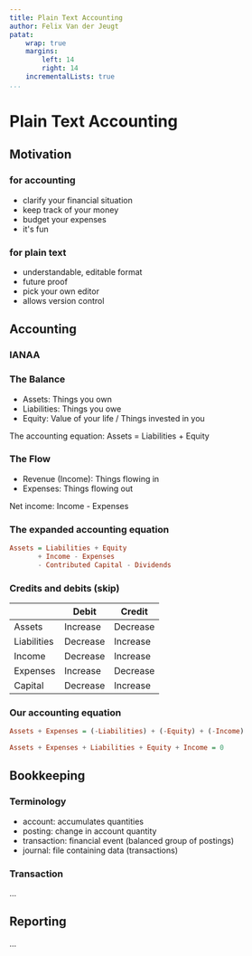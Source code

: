 ```yaml
---
title: Plain Text Accounting
author: Felix Van der Jeugt
patat:
    wrap: true
    margins:
        left: 14
        right: 14
    incrementalLists: true
...
```


# Plain Text Accounting

## Motivation

### for accounting

* clarify your financial situation
* keep track of your money
* budget your expenses
* it's fun

### for plain text

* understandable, editable format
* future proof
* pick your own editor
* allows version control

## Accounting

### IANAA

### The Balance

* Assets: Things you own
* Liabilities: Things you owe
* Equity: Value of your life / Things invested in you

The accounting equation: Assets = Liabilities + Equity

### The Flow

* Revenue (Income): Things flowing in
* Expenses: Things flowing out

Net income: Income - Expenses

### The expanded accounting equation

```Haskell
Assets = Liabilities + Equity
       + Income - Expenses
       - Contributed Capital - Dividends
```

### Credits and debits (skip)

|             | Debit    | Credit   |
|-------------|----------|----------|
| Assets      | Increase | Decrease |
| Liabilities | Decrease | Increase |
| Income      | Decrease | Increase |
| Expenses    | Increase | Decrease |
| Capital     | Decrease | Increase |

### Our accounting equation

```Haskell
Assets + Expenses = (-Liabilities) + (-Equity) + (-Income)

Assets + Expenses + Liabilities + Equity + Income = 0
```

## Bookkeeping

### Terminology

* account: accumulates quantities
* posting: change in account quantity
* transaction: financial event (balanced group of postings)
* journal: file containing data (transactions)

### Transaction

...

## Reporting

...
